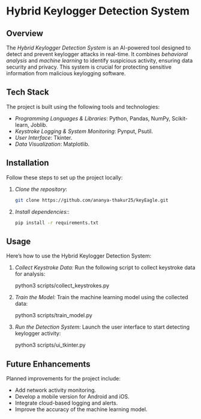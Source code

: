 
# Hybrid Keylogger Detection System



##  Overview
The *Hybrid Keylogger Detection System* is an AI-powered tool designed to detect and prevent keylogger attacks in real-time. It combines *behavioral analysis* and *machine learning* to identify suspicious activity, ensuring data security and privacy. This system is crucial for protecting sensitive information from malicious keylogging software.

##  Tech Stack
The project is built using the following tools and technologies:
- *Programming Languages & Libraries*: Python, Pandas, NumPy, Scikit-learn, Joblib.
- *Keystroke Logging & System Monitoring*: Pynput, Psutil.
- *User Interface*: Tkinter.
- *Data Visualization*: Matplotlib.


##  Installation
Follow these steps to set up the project locally:

1. *Clone the repository*:
   ```bash
   git clone https://github.com/ananya-thakur25/keyEagle.git

2. *Install dependencies:*:
   ```bash
   pip install -r requirements.txt

## Usage

Here’s how to use the Hybrid Keylogger Detection System:

1. *Collect Keystroke Data:*
Run the following script to collect keystroke data for analysis:
    
    python3 scripts/collect_keystrokes.py
    
2. *Train the Model:*
Train the machine learning model using the collected data:
    
    python3 scripts/train_model.py
3. *Run the Detection System:*
Launch the user interface to start detecting keylogger activity:
    

    python3 scripts/ui_tkinter.py


##  Future Enhancements

Planned improvements for the project include:

- Add network activity monitoring.
- Develop a mobile version for Android and iOS.
- Integrate cloud-based logging and alerts.
- Improve the accuracy of the machine learning model.


